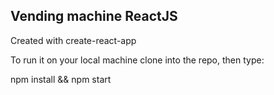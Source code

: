 Vending machine ReactJS
---

Created with create-react-app

To run it on your local machine clone into the repo, then type:

npm install && npm start



